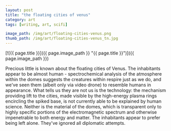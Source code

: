 ```yaml
---
layout: post
title: "the floating cities of venus"
category: art
tags: [writing, art, scifi]

image_path: /img/art/floating-cities-venus.png
thumb_path: /img/art/floating-cities-venus_tn.jpg
---
```

[![{{ page.title }}]({{ page.image_path }} "{{ page.title }}")]({{ page.image_path }})




Precious little is known about the floating cities of Venus. The inhabitants appear to be almost human - spectrochemical analysis of the atmosphere within the domes suggests the creatures within respire just as we do, and we've seen them (albeit only via video drone) to resemble humans in appearance. What tells us they are not us is the technology: the mechanism providing lift to the cities, made visible by the high-energy plasma rings encircling the spiked base, is not currently able to be explained by human science. Neither is the material of the domes, which is transparent only to highly specific portions of the electromagnetic spectrum and otherwise impenetrable to both energy and matter. The inhabitants appear to prefer being left alone. They've ignored all diplomatic attempts.